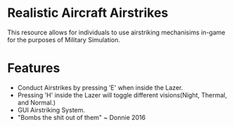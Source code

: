 # Realistic Aircraft Airstrikes

This resource allows for individuals to use airstriking mechanisims in-game for the purposes of Military Simulation.

# Features
- Conduct Airstrikes by pressing 'E' when inside the Lazer.
- Pressing 'H' inside the Lazer will toggle different visions(Night, Thermal, and Normal.)
- GUI Airstriking System.
- "Bombs the shit out of them" ~ Donnie 2016
